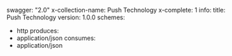 swagger: "2.0"
x-collection-name: Push Technology
x-complete: 1
info:
  title: Push Technology
  version: 1.0.0
schemes:
- http
produces:
- application/json
consumes:
- application/json